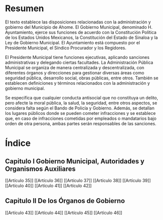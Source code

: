 # Resumen

El texto establece las disposiciones relacionadas con la administración y gobierno del Municipio de Ahome. El Gobierno Municipal, denominado H. Ayuntamiento, ejerce sus funciones de acuerdo con la Constitución Política de los Estados Unidos Mexicanos, la Constitución del Estado de Sinaloa y la Ley de Gobierno Municipal. El Ayuntamiento está compuesto por el Presidente Municipal, el Síndico Procurador y los Regidores.

El Presidente Municipal tiene funciones ejecutivas, aplicando sanciones administrativas y delegando ciertas facultades. La Administración Pública Municipal se organiza de manera centralizada y descentralizada, con diferentes órganos y direcciones para gestionar diversas áreas como seguridad pública, desarrollo social, obras públicas, entre otros. También se establecen definiciones y términos relacionados con la administración y gobierno municipal.

Se especifica que cualquier conducta antisocial que no constituya un delito, pero afecte la moral pública, la salud, la seguridad, entre otros aspectos, se considera falta según el Bando de Policía y Gobierno. Además, se detallan los lugares públicos donde se pueden cometer infracciones y se establece que, en caso de infracciones cometidas por empleados o mandatarios bajo orden de otra persona, ambas partes serán responsables de las sanciones.

# Índice

## Capitulo I Gobierno Municipal, Autoridades y Organismos Auxiliares
[[Artículo 35]]
[[Artículo 36]]
[[Artículo 37]]
[[Artículo 38]]
[[Artículo 39]]
[[Artículo 40]]
[[Artículo 41]]
[[Artículo 42]]

## Capitulo II De los Órganos de Gobierno
[[Artículo 43]]
[[Artículo 44]]
[[Artículo 45]]
[[Artículo 46]]
